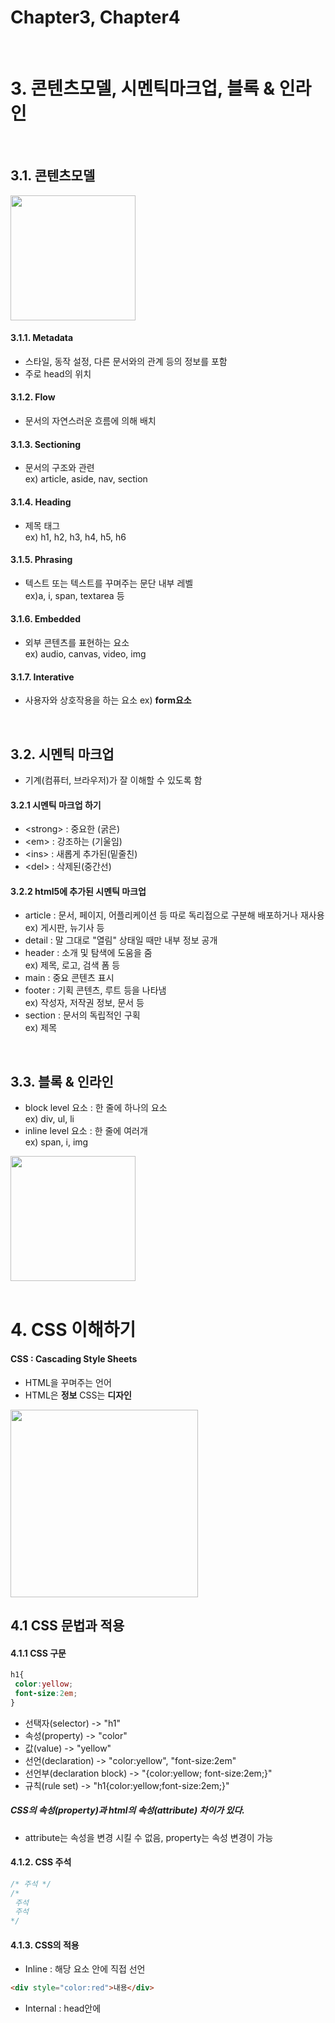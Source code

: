 # Chapter3, Chapter4
<br>

# 3. 콘텐츠모델, 시멘틱마크업, 블록 & 인라인

<br>

## 3.1. 콘텐츠모델
<img src="https://media.prod.mdn.mozit.cloud/attachments/2012/07/09/3704/07b3e5bb546840a09bb35d45b36009a6/Content_categories_venn.png" height="200">

#### 3.1.1. Metadata
 - 스타일, 동작 설정, 다른 문서와의 관계 등의 정보를 포함
 - 주로 head의 위치
#### 3.1.2. Flow
 - 문서의 자연스러운 흐름에 의해 배치
#### 3.1.3. Sectioning
 - 문서의 구조와 관련   
 ex) article, aside, nav, section
 
#### 3.1.4. Heading
 - 제목 태그   
 ex) h1, h2, h3, h4, h5, h6
 
#### 3.1.5. Phrasing
 - 텍스트 또는 텍스트를 꾸며주는 문단 내부 레벨   
 ex)a, i, span, textarea 등
 
#### 3.1.6. Embedded 
 - 외부 콘텐츠를 표현하는 요소   
 ex) audio, canvas, video, img
 
#### 3.1.7. Interative
 - 사용자와 상호작용을 하는 요소
 ex) __form요소__ 
 
<br>
 
## 3.2. 시멘틱 마크업
 - 기계(컴퓨터, 브라우저)가 잘 이해할 수 있도록 함

#### 3.2.1 시멘틱 마크업 하기
 - \<strong> : 중요한 (굵은)
 - \<em> : 강조하는 (기울임)
 - \<ins> : 새롭게 추가된(밑줄친)
 - \<del> : 삭제된(중간선)
 
#### 3.2.2 html5에 추가된 시멘틱 마크업
 - article : 문서, 페이지, 어플리케이션 등 따로 독리접으로 구분해 배포하거나 재사용   
 ex) 게시판, 뉴기사 등
 - detail : 말 그대로 "열림" 상태일 때만 내부 정보 공개
 - header : 소개 및 탐색에 도움을 줌   
 ex) 제목, 로고, 검색 폼 등
 - main : 중요 콘텐츠 표시
 - footer : 기획 콘텐츠, 루트 등을 나타냄   
 ex) 작성자, 저작권 정보, 문서 등
 - section : 문서의 독립적인 구획   
 ex) 제목
  
<br>

## 3.3. 블록 & 인라인
- block level 요소 : 한 줄에 하나의 요소   
ex) div, ul, li
- inline level 요소 : 한 줄에 여러개   
ex) span, i, img
<img src="https://lh3.googleusercontent.com/proxy/R-pr6E0i-Naii3YU0NDpDN0BHenZstMMO7haZ8FCQeDzuIREsiQQCjzCDIYXjCoRs-AcDjtjbxLCo-yXWR4weaRzGfAfqJJNuy7yBznTzOcfM8wv2bTht_4xEt5by16LM3tuXJAOnwMlprXlb46R7A" height="200">

<br>
<br>

# 4. CSS 이해하기
#### CSS : Cascading Style Sheets
 - HTML을 꾸며주는 언어
 - HTML은 __정보__ CSS는 __디자인__
 
 <img src="https://tutorial.techaltum.com/images/html-css.jpg" height=300>
 
 ## 4.1 CSS 문법과 적용
 
 #### 4.1.1 CSS 구문
 ```CSS
 h1{
  color:yellow;
  font-size:2em;
 }
 ```
- 선택자(selector) -> "h1"
- 속성(property) -> "color"
- 값(value) -> "yellow"
- 선언(declaration) -> "color:yellow", "font-size:2em"
- 선언부(declaration block) -> "{color:yellow; font-size:2em;}"
- 규칙(rule set) -> "h1{color:yellow;font-size:2em;}"

##### CSS의 속성(property)과 html의 속성(attribute) 차이가 있다.
- attribute는 속성을 변경 시킬 수 없음, property는 속성 변경이 가능

#### 4.1.2. CSS 주석
```CSS
/* 주석 */
/*
 주석
 주석
*/
```

#### 4.1.3. CSS의 적용
- Inline : 해당 요소 안에 직접 선언   
```html
<div style="color:red">내용</div>
```
- Internal : head안에 <style> 태그를 넣어 사용
```html
 <head>
  <style> div{color:red;}
  </style>
 </head>
```
- External : 외부시트를 이용   
 ```html
 <!--html코드-->
 <head>
   <link rel="stylesheet" href="CSS위치.css">
 </head>
```

```CSS
/* CSS 코드 */
div{color:red;}
```
- Import : 스타일 시트 내에서 다른 스타일 시트 불러옴
```CSS
 @import url("CSS위치.css");
```

## 4.2 CSS 선택자
#### 4.2.1 선택자 1
- 요소 선택자 : 선택자 부분에 태그를 넣어줌
```CSS
h1{color:red;}
h2{color:red;}
```
- 그룹 선택자 : 선택자를 그룹화함
```CSS
h1,h2{color:red;}
```
- 전체 선택자 : 문서 내에 모든 요소 선택
```CSS
* {color:red;}
```
- class 선택자 : 요소에 구애 받지 않고 스타일 규칙 적용   
또한 class 속성이 여러개 일 수 있음
```html
<p class="foo bar">...</p>
```
```CSS
.foo{font-size:10px;}
.bar{color:blue;}
```   
- id 선택자 : class 처럼 id속성에 값을 넣어줌
```html
<p id="foo">...</p>
```
```CSS
#foo{font-size:10px;}
```   

##### id와 class의 차이는 id는 유일해야 하고 구체성의 값이 다름
#### 4.2.2. 선택자 2
- 선택자의 조합
```CSS
/* p요소이면서 class가 bar */
p.bar{}

/* class가 foo이면서 bar */
.foo.bar{}

/* id가 foo이면서 class가 bar */
#foo.bar{}
```
- 단순 속성
 ```CSS
 /* p태그이면서 class가 있는 경우 */
 p[class]{color:white;}
 /* p태그이면서 class가 있고, id가 있는 경우 */
 p[class][id]{text-decoration:underline;}
 ```
   + 정확한 속성
 ```CSS
 /* p태그이면서 classa가 foo인 경우 */
 p[class="foo"]{color:white;}
 /* p태그이면서 id가 title인 경우 */
 p[id="title"]{text-decoration:underline;}
 ```
  - 부분 속성값
   
    - \[class~="bar"] : 공백으로 구분한 __"bar" 단어가 포함__되는 요소 선택
    - \[class^="bar"] : "bar"로 __시작__하는 요소 선택
    - \[class$="bar"] : "bar"로 __끝나는__ 요소 선택
    - \[class*="bar"] : "bar" __문자가 포함__되는 요소 선택
    
#### 4.2.3. 선택자 3
- 자식 선택자 : 현재 요소의 바로 밑 요소
```CSS
div > span{color:red;}
```
- 자손 선택자 : 현재 요소 밑에 있는 요소
```CSS
div span{color:red;}
```
- 인접 형제 선택자 : 부모가 같은 요소
```CSS
div + span{color:red;}
```

#### 4.2.4. 가상 선택자
- 가상 클래스와 가상 요소로 나뉨
- 가상 클래스 : 미리 정의 해놓은 상황이 되면 스스로 클래스가 적용됨
  - :first-child : 첫 번째 자식 요소 선택
  - :last-child : 마지막 자식 요소 선택
  - :link : 하이퍼 링크이면서 __아직 방문하지 않음__
  - :visited : 이미 __방문한__ 하이퍼 링크
  - :focus : 현재 위치(초점)의 요소에 적용
  - :hover : 마우스 포인터가 있는 요소에 적용
  - :active : 사용자의 입력으로 활성화된 요소에 적용

- 가상요소 : 문서에 존재하지 않는 요소에 내용을 추가하거나 스타일 지정   
 CSS3부터 ::를 사용하지만 하위 브라우저에서 지원하지 않으면 :를 사용
  - ::before : 가장 앞에 요소를 삽입(없는 내용 생성이므로 content 속성을 추가해야함)
  - ::after : 가장 뒤에 요소를 삽입(없는 내용 생성이므로 content 속성을 추가해야함)
  - ::first-line : 요소의 첫 번째 줄에 있는 텍스트
  - ::first-letter : 요소의 첫 번째 글자
  
#### 4.3 구체성
- 선택자(selector)가 우선으로 적용해야 할 규칙(구체성이 높을수록 우선 적용)
- 구체성은 0, 0, 0, 0 으로 이루어져있음
  - !important 사용시 가장 우선권
  - 1, 0, 0, 0 : 인라인 스타일 ( ex. \<p style="color:red">\</p> )
  - 0, 1, 0, 0 : id 속성 값
  - 0, 0, 1, 0 : class 속성, 기타 속성, 가상 클래스
  - 0, 0, 0, 1 : 모든 요소, 가상 요소
  - 0, 0, 0, 0 : * (전체 선택자)
  
```CSS
h1 { ... }  /* 0,0,0,1 */
body h1 { ... }  /* 0,0,0,2 */
.grape { ... }  /* 0,0,1,0 */
*.bright { ... }  /* 0,0,1,0 */
p.bright em.dark { ... }  /* 0,0,2,2 */
#page { ... }  /* 0,1,0,0 */
div#page { ... }  /* 0,1,0,1 */
```

#### 4.4 상속
- 부모 요소를 그대로 물려 받아 자손 요소까지 적용
- 박스 모델의 속성(margin, padding, background, border 등)은 상속되지 않음
```CSS
/* CSS */
* { color: red; }
h1#page { color: gray; }
```
```html
<!--html-->
<h1 id="page">Hello, <em>CSS</em></h1>
```   

###### 다음과 같은 코드가 있을시 "Hello," 회색, "CSS" 빨간색으로 나옴
###### 상속은 구체성이 0,0,0,0 보다 더 낮음 -> 만약 전체 선택자가 없을시 "CSS"도 회색으로 나옴

#### 4.5 캐스케이딩(Cascading)
- 스타일 규칙들이 어떠한 기준으로 요소에 적용되는지
- 규칙
  1. 중요도가 선언되었는지 확인
  2. CSS의 출처에 따라 분류(제작자 > 사용자 > 사용자 에이전트)
  3. 구체성
  4. 선언순서
